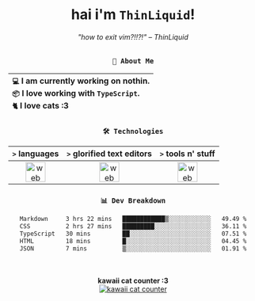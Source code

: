 <div align="center">
  
  # hai i'm `ThinLiquid`!
  ###### "how to exit vim?!!?!" – ThinLiquid
  
  ### `👤 About Me`

  | `💻`  I am currently working on **nothin**.<br/>`📦`  I love working with `TypeScript`.</br>`🐈`  I love cats :3 |
  |:---|

  
  ### `🛠️ Technologies`
  
  | `>` **languages**  | `>` **glorified text editors** | `>` **tools n' stuff** |
  |:------------------:|:------------------------------:|:----------------------:|
  | <img src="https://skillicons.dev/icons?i=ts,js,svelte,astro" alt="web dev" height="40"/> | <img src="https://skillicons.dev/icons?i=vscode,neovim" alt="web dev" height="40"/> | <img src="https://skillicons.dev/icons?i=bun,figma,bash,git,photoshop" alt="web dev" height="40"/> |
  
  ### `📊 Dev Breakdown`
  
  <!--START_SECTION:waka-->

```txt
Markdown     3 hrs 22 mins   ████████████▒░░░░░░░░░░░░   49.49 %
CSS          2 hrs 27 mins   █████████░░░░░░░░░░░░░░░░   36.11 %
TypeScript   30 mins         ██░░░░░░░░░░░░░░░░░░░░░░░   07.51 %
HTML         18 mins         █░░░░░░░░░░░░░░░░░░░░░░░░   04.45 %
JSON         7 mins          ▒░░░░░░░░░░░░░░░░░░░░░░░░   01.91 %
```

<!--END_SECTION:waka-->
  
  <br/><br/>
  <b>kawaii cat counter :3</b><br/>
  [![kawaii cat counter](https://count.getloli.com/get/@ThinLiquid?theme=moebooru)](https://moe-counter.glitch.me)
</div>
